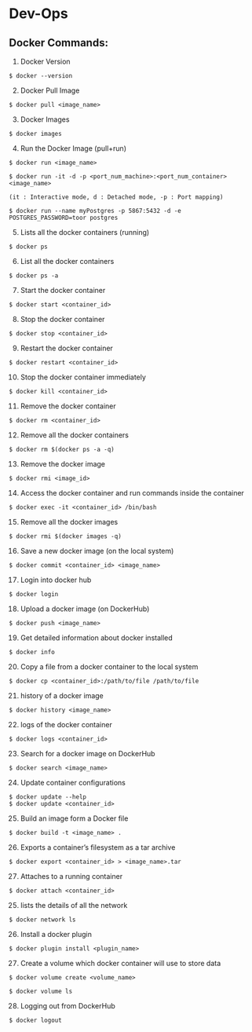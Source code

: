 # Dev-Ops

## Docker Commands:

<!-- | Command Name                                          | Command                                           |      
| :---------------------------------------------------: | :-----------------------------------------------: |
|  Docker Version                                       | $ docker --version                                | 
|  Docker Pull Image                                    | $ docker pull <image_name>                        | 
|  List  Docker Images                                  | $ docker images                                   |
|  Run the Docker Image (pull+run)                      | $ docker run <image_name>                         |
|  Lists all the docker containers (running)            | $ docker ps                                       |
|  List all the docker containers                       | $ docker ps -a                                    |
|  Start the docker container                           | $ docker start <container_id>                     |
|  Stop the docker container                            | $ docker stop <container_id>                      |
|  Restart the docker container                         | $ docker restart <container_id>                   |
|  Stop the docker container immediately                | $ docker kill <container_id>                      |
|  Remove the docker container                          | $ docker rm <container_id>                        | 
|  Remove all the docker containers                     | $ docker rm $(docker ps -a -q)                    | 
|  Remove the docker image                              | $ docker rmi <image_id>                           | -->



1. Docker Version
```
$ docker --version
```

2. Docker Pull Image
```
$ docker pull <image_name>
```

3. Docker Images
```
$ docker images
```

4. Run the Docker Image (pull+run)
```
$ docker run <image_name>

$ docker run -it -d -p <port_num_machine>:<port_num_container> <image_name> 

(it : Interactive mode, d : Detached mode, -p : Port mapping)

$ docker run --name myPostgres -p 5867:5432 -d -e POSTGRES_PASSWORD=toor postgres 
```

5. Lists all the docker containers (running)
```
$ docker ps
```

6. List all the docker containers
```
$ docker ps -a
```

7. Start the docker container
```
$ docker start <container_id>
```

8. Stop the docker container
```
$ docker stop <container_id>
```

9. Restart the docker container
```
$ docker restart <container_id>
```

10. Stop the docker container immediately
```
$ docker kill <container_id>
``` 

11. Remove the docker container
``` 
$ docker rm <container_id>
```

12. Remove all the docker containers
```
$ docker rm $(docker ps -a -q)
```

13. Remove the docker image
``` 
$ docker rmi <image_id>
```

14. Access the docker container and run commands inside the container
```
$ docker exec -it <container_id> /bin/bash
```

15. Remove all the docker images
```
$ docker rmi $(docker images -q)
```

16. Save a new docker image (on the local system)
```
$ docker commit <container_id> <image_name>
```

17. Login into docker hub
```
$ docker login
``` 

18. Upload a docker image (on DockerHub)
```
$ docker push <image_name>
```

19. Get detailed information about docker installed
```
$ docker info
```

20. Copy a file from a docker container to the local system
```
$ docker cp <container_id>:/path/to/file /path/to/file
```

21. history of a docker image
```
$ docker history <image_name>
```

22. logs of the docker container
```
$ docker logs <container_id>
```

23. Search for a docker image on DockerHub
```
$ docker search <image_name>
```

24. Update container configurations
```
$ docker update --help
$ docker update <container_id>
```

25. Build an image form a Docker file
```
$ docker build -t <image_name> .
```

26. Exports a container’s filesystem as a tar archive
```
$ docker export <container_id> > <image_name>.tar
```

27. Attaches to a running container
```
$ docker attach <container_id>
```

25. lists the details of all the network
```
$ docker network ls
```

26. Install a docker plugin
```
$ docker plugin install <plugin_name>
```

27. Create a volume which docker container will use to store data
```
$ docker volume create <volume_name>

$ docker volume ls
```

28. Logging out from DockerHub
```
$ docker logout
```
